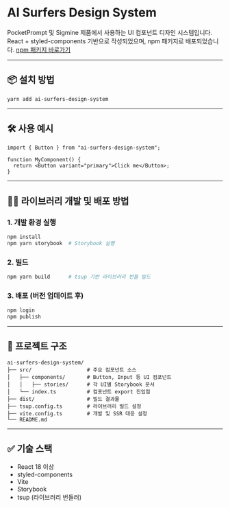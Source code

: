# AI Surfers Design System

PocketPrompt 및 Sigmine 제품에서 사용하는 UI 컴포넌트 디자인 시스템입니다.  
React + styled-components 기반으로 작성되었으며, npm 패키지로 배포되었습니다.
[npm 패키지 바로가기](https://www.npmjs.com/package/ai-surfers-design-system)

---

## 📦 설치 방법

```bash
yarn add ai-surfers-design-system
```

---

## 🛠️ 사용 예시

```tsx
import { Button } from "ai-surfers-design-system";

function MyComponent() {
  return <Button variant="primary">Click me</Button>;
}
```

---

## 🧑‍💻 라이브러리 개발 및 배포 방법

### 1. 개발 환경 실행

```bash
npm install
npm yarn storybook  # Storybook 실행
```

### 2. 빌드

```bash
npm yarn build      # tsup 기반 라이브러리 번들 빌드
```

### 3. 배포 (버전 업데이트 후)

```bash
npm login
npm publish
```

---

## 📁 프로젝트 구조

```
ai-surfers-design-system/
├── src/                  # 주요 컴포넌트 소스
│   ├── components/       # Button, Input 등 UI 컴포넌트
│   │   ├── stories/      # 각 UI별 Storybook 문서
│   └── index.ts          # 컴포넌트 export 진입점
├── dist/                 # 빌드 결과물
├── tsup.config.ts        # 라이브러리 빌드 설정
├── vite.config.ts        # 개발 및 SSR 대응 설정
└── README.md
```

---

## ✅ 기술 스택

- React 18 이상
- styled-components
- Vite
- Storybook
- tsup (라이브러리 번들러)
